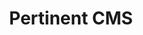 ---
title: Pertinent CMS
category: web
description: Step by step tutorial on how to stop being sad and being awesome instead.
picture: /icon.png
technologies: ['javascript', 'nuxtjs', 'vuejs', 'strapi', 'mongodb']
---